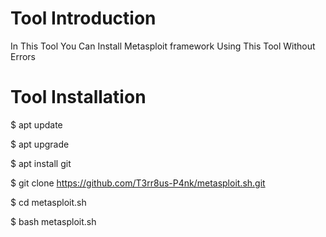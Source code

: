 # Tool Introduction 

In This Tool You Can Install Metasploit framework Using This Tool Without Errors 


# Tool Installation 

$ apt update 

$ apt upgrade 

$ apt install git 

$ git clone https://github.com/T3rr8us-P4nk/metasploit.sh.git 

$ cd metasploit.sh

$ bash metasploit.sh
 
